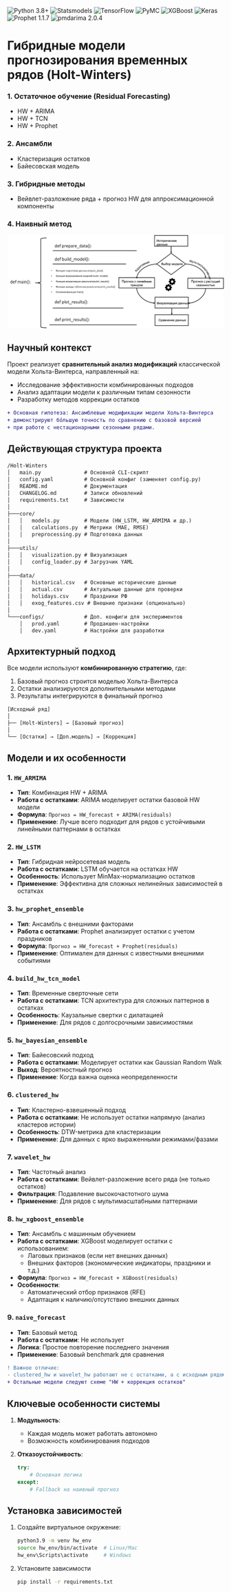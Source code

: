 ![Python 3.8+](https://img.shields.io/badge/python-3.8%2B-blue?logo=python&logoColor=white)
![Statsmodels](https://img.shields.io/badge/Statsmodels-0.14.1-8B0000?logo=mathworks&logoColor=white)
![TensorFlow](https://img.shields.io/badge/TensorFlow-2.19.0-FF6F00?logo=tensorflow)
![PyMC](https://img.shields.io/badge/PyMC-5.12.0-FFD43B?logo=python&logoColor=blue)
![XGBoost](https://img.shields.io/badge/XGBoost-2.1.4-green?logo=xgboost)
![Keras](https://img.shields.io/badge/Keras-3.10.0-D00000?logo=keras)
![Prophet 1.1.7](https://img.shields.io/badge/Prophet-1.1.7-black?logo=facebook)
![pmdarima 2.0.4](https://img.shields.io/badge/pmdarima-2.0.4-blueviolet)

# Гибридные модели прогнозирования временных рядов (Holt-Winters)
### 1. Остаточное обучение (Residual Forecasting)  
- HW + ARIMA
- HW + TCN
- HW + Prophet
### 2. Ансамбли
- Кластеризация остатков
- Байесовская модель
### 3. Гибридные методы
- Вейвлет-разложение ряда + прогноз HW для аппроксимационной компоненты
### 4. Наивный метод

![alt text](images/pict1.png)

## Научный контекст

Проект реализует **сравнительный анализ модификаций** классической модели Хольта-Винтерса, направленный на:

- Исследование эффективности комбинированных подходов
- Анализ адаптации модели к различным типам сезонности
- Разработку методов коррекции остатков

```diff
+ Основная гипотеза: Ансамблевые модификации модели Хольта-Винтерса 
+ демонстрируют бо́льшую точность по сравнению с базовой версией 
+ при работе с нестационарными сезонными рядами.
```


## Действующая структура проекта
```
/Holt-Winters
│   main.py              # Основной CLI-скрипт
│   config.yaml          # Основной конфиг (заменяет config.py)
│   README.md            # Документация
│   CHANGELOG.md         # Записи обновлений
│   requirements.txt     # Зависимости
│
├───core/
│   │   models.py        # Модели (HW_LSTM, HW_ARMIMA и др.)
│   │   calculations.py  # Метрики (MAE, RMSE)
│   │   preprocessing.py # Подготовка данных
│
├───utils/
│   │   visualization.py # Визуализация
│   │   config_loader.py # Загрузчик YAML
│
├───data/
│   │   historical.csv   # Основные исторические данные
│   │   actual.csv       # Актуальные данные для проверки
│   │   holidays.csv     # Праздники РФ
│   │   exog_features.csv # Внешние признаки (опционально)
│
└───configs/             # Доп. конфиги для экспериментов
    │   prod.yaml        # Продакшен-настройки
    │   dev.yaml         # Настройки для разработки
```

## Архитектурный подход

Все модели используют **комбинированную стратегию**, где:
1. Базовый прогноз строится моделью Хольта-Винтерса
2. Остатки анализируются дополнительными методами
3. Результаты интегрируются в финальный прогноз

```
[Исходный ряд]
│
├── [Holt-Winters] → [Базовый прогноз]
│
└── [Остатки] → [Доп.модель] → [Коррекция]
```

## Модели и их особенности

### 1. `HW_ARMIMA`
- **Тип**: Комбинация HW + ARIMA  
- **Работа с остатками**: ARIMA моделирует остатки базовой HW модели  
- **Формула**: `Прогноз = HW_forecast + ARIMA(residuals)`  
- **Применение**: Лучше всего подходит для рядов с устойчивыми линейными паттернами в остатках  

### 2. `HW_LSTM`
- **Тип**: Гибридная нейросетевая модель  
- **Работа с остатками**: LSTM обучается на остатках HW  
- **Особенность**: Использует MinMax-нормализацию остатков  
- **Применение**: Эффективна для сложных нелинейных зависимостей в остатках  

### 3. `hw_prophet_ensemble`
- **Тип**: Ансамбль с внешними факторами  
- **Работа с остатками**: Prophet анализирует остатки с учетом праздников  
- **Формула**: `Прогноз = HW_forecast + Prophet(residuals)`  
- **Применение**: Оптимален для данных с известными внешними событиями  

### 4. `build_hw_tcn_model`
- **Тип**: Временные сверточные сети  
- **Работа с остатками**: TCN архитектура для сложных паттернов в остатках  
- **Особенность**: Каузальные свертки с дилатацией  
- **Применение**: Для рядов с долгосрочными зависимостями  

### 5. `hw_bayesian_ensemble`
- **Тип**: Байесовский подход  
- **Работа с остатками**: Моделирует остатки как Gaussian Random Walk  
- **Выход**: Вероятностный прогноз  
- **Применение**: Когда важна оценка неопределенности  

### 6. `clustered_hw`
- **Тип**: Кластерно-взвешенный подход  
- **Работа с остатками**: Не использует остатки напрямую (анализ кластеров истории)  
- **Особенность**: DTW-метрика для кластеризации  
- **Применение**: Для данных с ярко выраженными режимами/фазами  

### 7. `wavelet_hw`
- **Тип**: Частотный анализ  
- **Работа с остатками**: Вейвлет-разложение всего ряда (не только остатков)  
- **Фильтрация**: Подавление высокочастотного шума  
- **Применение**: Для рядов с мультимасштабными паттернами  

### 8. `hw_xgboost_ensemble`
- **Тип**: Ансамбль с машинным обучением  
- **Работа с остатками**: XGBoost моделирует остатки с использованием:  
  - Лаговых признаков (если нет внешних данных)  
  - Внешних факторов (экономические индикаторы, праздники и т.д.)  
- **Формула**: `Прогноз = HW_forecast + XGBoost(residuals)`  
- **Особенности**:  
  - Автоматический отбор признаков (RFE)  
  - Адаптация к наличию/отсутствию внешних данных  

### 9. `naive_forecast`
- **Тип**: Базовый метод  
- **Работа с остатками**: Не использует  
- **Логика**: Простое повторение последнего значения  
- **Применение**: Базовый benchmark для сравнения  

```diff
! Важное отличие: 
- clustered_hw и wavelet_hw работают не с остатками, а с исходным рядом/кластерами
+ Остальные модели следуют схеме "HW + коррекция остатков"
```

## Ключевые особенности системы

1. **Модульность**:
   - Каждая модель может работать автономно
   - Возможность комбинирования подходов

2. **Отказоустойчивость**:
   ```python
   try:
       # Основная логика
   except:
       # Fallback на наивный прогноз

## Установка зависимостей

1. Создайте виртуальное окружение:
    ```bash
    python3.9 -m venv hw_env
    source hw_env/bin/activate  # Linux/Mac
    hw_env\Scripts\activate     # Windows

2. Установите зависимости
    ```bash
   pip install -r requirements.txt
